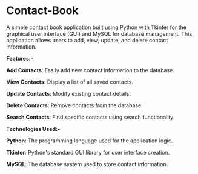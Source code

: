 # Contact-Book
A simple contact book application built using Python with Tkinter for the graphical user interface (GUI) and MySQL for database management. This application allows users to add, view, update, and delete contact information.

**Features:-**

**Add Contacts**: Easily add new contact information to the database.

**View Contacts**: Display a list of all saved contacts.

**Update Contacts**: Modify existing contact details.

**Delete Contacts**: Remove contacts from the database.

**Search Contacts**: Find specific contacts using search functionality.

**Technologies Used:-**

**Python**: The programming language used for the application logic.

**Tkinter**: Python's standard GUI library for user interface creation.

**MySQL**: The database system used to store contact information.
